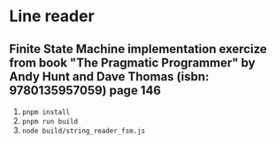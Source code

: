 # Line reader

## Finite State Machine implementation exercize from book "The Pragmatic Programmer" by Andy Hunt and Dave Thomas (isbn: 9780135957059) page 146

1. ``pnpm install``
2. ``pnpm run build``
3. ``node build/string_reader_fsm.js``
